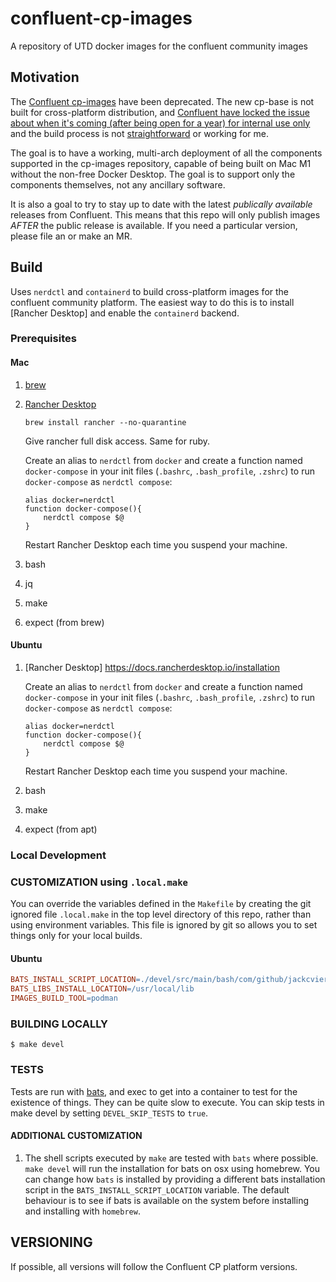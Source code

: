 
[//]: # (Copyright 2021-2022 Jack Viers)

[//]: # ( )

[//]: # (   Licensed under the Apache License, Version 2.0 \(the "License"\);)

[//]: # (   you may not use this file except in compliance with the License.)

[//]: # (   You may obtain a copy of the License at)

[//]: # ( )

[//]: # (       http://www.apache.org/licenses/LICENSE-2.0)

[//]: # ( )

[//]: # (   Unless required by applicable law or agreed to in writing, software)

[//]: # (   distributed under the License is distributed on an "AS IS" BASIS,)

[//]: # (   WITHOUT WARRANTIES OR CONDITIONS OF ANY KIND, either express or implied.)

[//]: # (   See the License for the specific language governing permissions and)

[//]: # (   limitations under the License.)
   
# confluent-cp-images
A repository of UTD docker images for the confluent community images

## Motivation 

The [Confluent
cp-images](https://github.com/confluentinc/cp-docker-images#deprecation-notice)
have been deprecated. The new cp-base is not built for cross-platform
distribution, and [Confluent have locked the issue about when it's
coming (after being open for a year) for internal use
only](https://github.com/confluentinc/common-docker/issues/117#issuecomment-948789717)
and the build process is not
[straightforward](https://github.com/confluentinc/common-docker/issues/171)
or working for me.

The goal is to have a working, multi-arch deployment of all the
components supported in the cp-images repository, capable of being
built on Mac M1 without the non-free Docker Desktop. The goal is to
support only the components themselves, not any ancillary software.

It is also a goal to try to stay up to date with the latest
*publically available* releases from Confluent. This means that this
repo will only publish images *AFTER* the public release is
available. If you need a particular version, please file an <issue> or
make an MR.

## Build

Uses `nerdctl` and `containerd` to build cross-platform images for the confluent community platform. The easiest way to do this is to install [Rancher Desktop] and enable the `containerd` backend.

### Prerequisites

#### Mac

1. [brew](https://brew.sh/)
2.  [Rancher Desktop](https://docs.rancherdesktop.io/)

	```shell
	brew install rancher --no-quarantine
    ```
	
	Give rancher full disk access. Same for ruby.
	
	Create an alias to `nerdctl` from `docker` and create a function named `docker-compose` in your init files (`.bashrc`, `.bash_profile`, `.zshrc`) to run `docker-compose` as `nerdctl compose`:
	
	```shell
	alias docker=nerdctl
	function docker-compose(){
		nerdctl compose $@
	}
	
	```
	
	Restart Rancher Desktop each time you suspend your machine.
	
3. bash
4. jq
4. make
5. expect (from brew)
   
#### Ubuntu

1. [Rancher Desktop] https://docs.rancherdesktop.io/installation

	Create an alias to `nerdctl` from `docker` and create a function named `docker-compose` in your init files (`.bashrc`, `.bash_profile`, `.zshrc`) to run `docker-compose` as `nerdctl compose`:
	
	```shell
	alias docker=nerdctl
	function docker-compose(){
		nerdctl compose $@
	}
	
	```
	
	Restart Rancher Desktop each time you suspend your machine.
	
3. bash
4. make
5. expect (from apt)

### Local Development

### CUSTOMIZATION using `.local.make`

You can override the variables defined in the `Makefile` by creating
the git ignored file `.local.make` in the top level directory of this
repo, rather than using environment variables. This file is ignored by
git so allows you to set things only for your local builds.

#### Ubuntu

```Makefile
BATS_INSTALL_SCRIPT_LOCATION=./devel/src/main/bash/com/github/jackcviers/confluent/cp/images/installation/scripts/install_bats_ubuntu.sh
BATS_LIBS_INSTALL_LOCATION=/usr/local/lib
IMAGES_BUILD_TOOL=podman
```

### BUILDING LOCALLY

    $ make devel

### TESTS

Tests are run with [bats](https://bats-core.readthedocs.io/en/stable/), and
exec to get into a container to test for the existence of things. They
can be quite slow to execute. You can skip tests in make devel by
setting `DEVEL_SKIP_TESTS` to `true`.

#### ADDITIONAL CUSTOMIZATION

1. The shell scripts executed by `make` are tested with `bats` where
possible. `make devel` will run the installation for bats on osx using
homebrew. You can change how `bats` is installed by providing a
different bats installation script in the
`BATS_INSTALL_SCRIPT_LOCATION` 
variable. The default behaviour is to see if bats is available on the
system before installing and installing with `homebrew`.

## VERSIONING

If possible, all versions will follow the Confluent CP platform versions.
